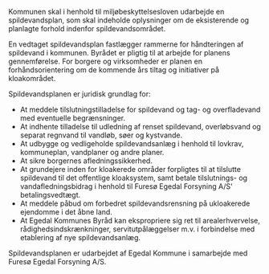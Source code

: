 Kommunen skal i henhold til miljøbeskyttelsesloven udarbejde en spildevandsplan, som skal indeholde oplysninger om de eksisterende og planlagte forhold indenfor spildevandsområdet.

En vedtaget spildevandsplan fastlægger rammerne for håndteringen af spildevand i kommunen. Byrådet er pligtig til at arbejde for planens gennemførelse. For borgere og virksomheder er planen en forhåndsorientering om de kommende års tiltag og initiativer på kloakområdet.

Spildevandsplanen er juridisk grundlag for:

* At meddele tilslutningstilladelse for spildevand og tag- og overfladevand med eventuelle begrænsninger.
* At indhente tilladelse til udledning af renset spildevand, overløbsvand og separat regnvand til vandløb, søer og kystvande.
* At udbygge og vedligeholde spildevandsanlæg i henhold til lovkrav, kommuneplan, vandplaner og andre planer.
* At sikre borgernes afledningssikkerhed.
* At grundejere inden for kloakerede områder forpligtes til at tilslutte spildevand til det offentlige kloaksystem, samt betale tilslutnings- og vandafledningsbidrag i henhold til Furesø Egedal Forsyning A/S' betalingsvedtægt.
* At meddele påbud om forbedret spildevandsrensning på ukloakerede ejendomme i det åbne land.
* At Egedal Kommunes Byråd kan ekspropriere sig ret til arealerhvervelse, rådighedsindskrænkninger, servitutpålæggelser m.v. i forbindelse med etablering af nye spildevandsanlæg.

Spildevandsplanen er udarbejdet af Egedal Kommune i samarbejde med Furesø Egedal Forsyning A/S.
